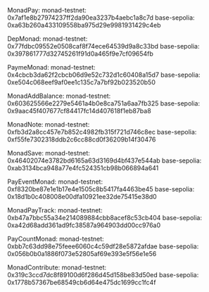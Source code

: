 
MonadPay:
monad-testnet: 0x7af1e8b27974237ff2da90ea3237b4aebc1a8c7d
base-sepolia: 0xa63b260a433109558ba975d29e9981931429c4eb

DepMonad:
monad-testnet: 0x77fdbc09552e0508caf8f74ece64539d9a8c33bd
base-sepolia: 0x397861777d32745261f91d0a465f9e7cf09654fb

PaymeMonad:
monad-testnet: 0x4cbcb3da62f2cbcb06d9e52c732d1c60408a15d7
base-sepolia: 0xe504c068eef9af0ee1c135c7a7bf92b023520b50

MonadAddBalance:
monad-testnet: 0x603625566e2279e5461a4b0e8ca751a6aa7fb325
base-sepolia: 0x9aac45f407677cf84417fc14d407618f1eb87ba8

MonadNote:
monad-testnet: 0xfb3d2a8cc457e7b852c4982fb315f721d746c8ec
base-sepolia: 0xf55fe7302318ddb2c6cc88cd0f36209b14f30476

MonadSave:
monad-testnet: 0x46402074e3782bd6165a63d3169d4bf437e544ab
base-sepolia: 0xab3134bca948a77e4fc524351cb98b066894a641

PayEventMonad:
monad-testnet: 0xf8320be87e1e1b17e4e1505c8b5417fa4463be45
base-sepolia: 0x18d1b0c408008e00dfa10921ee32de75415e38d0

MonadPayTrack:
monad-testnet: 0xb47a7bbc55a34e214089884cbb8acef8c53cb404
base-sepolia: 0xa42d68add361ad9fc38587a964903dd00cc976a0

PayCountMonad:
monad-testnet: 0xbb7c63dd98e75feee6060c4c59df28e5872afdae
base-sepolia: 0x056b0b0a1886f073e52805af69e393e5f56e1e56

MonadContribute:
monad-testnet: 0x319c3ccd7dc8f89100d6f286d45d158be83d50ed
base-sepolia: 0x1778b57367be68549cb6d64e475dc1699cc1fc4f